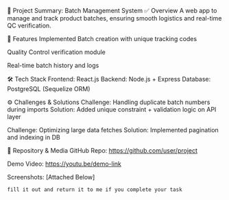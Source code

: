 📌 Project Summary: Batch Management System
✅ Overview
A web app to manage and track product batches, ensuring smooth logistics and real-time QC verification.

🚀 Features Implemented
Batch creation with unique tracking codes

Quality Control verification module

Real-time batch history and logs

🛠️ Tech Stack
Frontend: React.js
Backend: Node.js + Express
Database: PostgreSQL (Sequelize ORM)

⚙️ Challenges & Solutions
Challenge: Handling duplicate batch numbers during imports
Solution: Added unique constraint + validation logic on API layer

Challenge: Optimizing large data fetches
Solution: Implemented pagination and indexing in DB

🔗 Repository & Media
GitHub Repo: https://github.com/user/project

Demo Video: https://youtu.be/demo-link

Screenshots: [Attached Below]

`fill it out and return it to me if you complete your task `